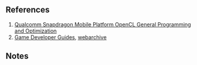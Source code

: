 
## References

1. [Qualcomm Snapdragon Mobile Platform OpenCL General Programming and Optimization](https://developer.qualcomm.com/qfile/33472/80-nb295-11_c.pdf)
2. [Game Developer Guides](https://developer.qualcomm.com/sites/default/files/docs/adreno-gpu/developer-guide/gpu/gpu.html), [webarchive](https://web.archive.org/web/20220104180856/https://developer.qualcomm.com/sites/default/files/docs/adreno-gpu/developer-guide/gpu/gpu.html)

## Notes

